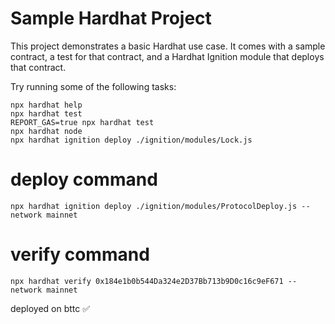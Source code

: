 # Sample Hardhat Project

This project demonstrates a basic Hardhat use case. It comes with a sample contract, a test for that contract, and a Hardhat Ignition module that deploys that contract.

Try running some of the following tasks:

```shell
npx hardhat help
npx hardhat test
REPORT_GAS=true npx hardhat test
npx hardhat node
npx hardhat ignition deploy ./ignition/modules/Lock.js
```

# deploy command

```shell
npx hardhat ignition deploy ./ignition/modules/ProtocolDeploy.js --network mainnet
```

# verify command

```shell
npx hardhat verify 0x184e1b0b544Da324e2D37Bb713b9D0c16c9eF671 --network mainnet
```

deployed on bttc ✅
